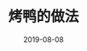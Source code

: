 ---
title: 烤鸭的做法
date: 2019-08-08
sidebar: 'auto'
categories:
 - 烹饪
 - 爱好
tags:
 - 烤
 - 鸭子
keys:
 - '123456'
publish: false
sticky: 1
---